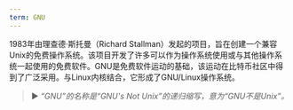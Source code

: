 ```yaml
---
term: GNU
---
```


1983年由理查德·斯托曼（Richard Stallman）发起的项目，旨在创建一个兼容Unix的免费操作系统。该项目开发了许多可以作为操作系统使用或与其他操作系统一起使用的免费软件。GNU是免费软件运动的基础，该运动在比特币社区中得到了广泛采用。与Linux内核结合，它形成了GNU/Linux操作系统。

> ► *“GNU”的名称是“GNU's Not Unix”的递归缩写，意为“GNU不是Unix”。*